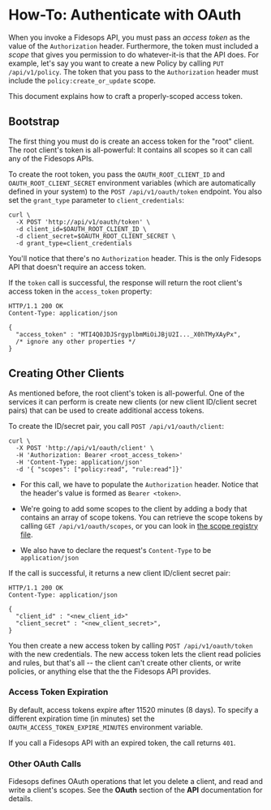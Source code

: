 # How-To: Authenticate with OAuth


When you invoke a Fidesops API, you must pass an _access token_ as the value of the `Authorization` header. Furthermore, the token must included a _scope_ that gives you permission to do whatever-it-is that the API does. For example, let's say you want to create a new Policy by calling `PUT /api/v1/policy`. The token that you pass to the `Authorization` header must include the `policy:create_or_update` scope.

This document explains how to craft a properly-scoped access token.

## Bootstrap

The first thing you must do is create an access token for the "root" client. The root client's token is all-powerful: It contains all scopes so it can call any of the Fidesops APIs.

To create the root token, you pass the `OAUTH_ROOT_CLIENT_ID` and `OAUTH_ROOT_CLIENT_SECRET` environment variables (which are automatically defined in your system) to the `POST /api/v1/oauth/token` endpoint. You also set the `grant_type` parameter to `client_credentials`:

```
curl \
  -X POST 'http://api/v1/oauth/token' \
  -d client_id=$OAUTH_ROOT_CLIENT_ID \
  -d client_secret=$OAUTH_ROOT_CLIENT_SECRET \
  -d grant_type=client_credentials
```

You'll notice that there's no `Authorization` header. This is the only Fidesops API that doesn't require an access token.

If the `token` call is successful, the response will return the root client's access token in the `access_token` property:

```
HTTP/1.1 200 OK
Content-Type: application/json

{
  "access_token" : "MTI4Q0JDJSrgyplbmMiOiJBjU2I..._X0hTMyXAyPx",
  /* ignore any other properties */
}
```

## Creating Other Clients

As mentioned before, the root client's token is all-powerful. One of the services it can perform is create new clients (or new client ID/client secret pairs) that can be used to create additional access tokens. 

To create the ID/secret pair, you call `POST /api/v1/oauth/client`:

```
curl \
  -X POST 'http://api/v1/oauth/client' \
  -H 'Authorization: Bearer <root_access_token>'
  -H 'Content-Type: application/json'
  -d '{ "scopes": ["policy:read", "rule:read"]}'
```

* For this call, we have to populate the `Authorization` header. Notice that the header's value is formed  as `Bearer <token>`.

* We're going to add some scopes to the client by adding a body that contains an array of scope tokens. You can retrieve the scope tokens by calling `GET /api/v1/oauth/scopes`, or you can look in [the scope registry file](https://github.com/ethyca/solon/blob/main/src/fidesops/api/v1/scope_registry.py).

* We also have to declare the request's `Content-Type` to be `application/json`

If the call is successful, it returns a new client ID/client secret pair:

```
HTTP/1.1 200 OK
Content-Type: application/json

{
  "client_id" : "<new_client_id>"
  "client_secret" : "<new_client_secret>",
}
```

You then create a new access token by calling `POST /api/v1/oauth/token` with the new credentials. The new access token lets the client read policies and rules, but that's all -- the client can't create other clients, or write policies, or anything else that the the Fidesops API provides.

### Access Token Expiration

By default, access tokens expire after 11520 minutes (8 days). To specify a different expiration time (in minutes) set the `OAUTH_ACCESS_TOKEN_EXPIRE_MINUTES` environment variable.

If you call a Fidesops API with an expired token, the call returns `401`.


### Other OAuth Calls

Fidesops defines OAuth operations that let you delete a client, and read and write a client's scopes. See the **OAuth** section of the **API** documentation for details. 


